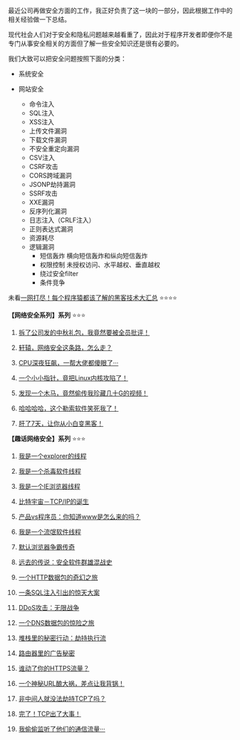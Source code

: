 最近公司再做安全方面的工作，我正好负责了这一块的一部分，因此根据工作中的相关经验做一下总结。

现代社会人们对于安全和隐私问题越来越看重了，因此对于程序开发者即便你不是专门从事安全相关的方面但了解一些安全知识还是很有必要的。

我们大致可以把安全问题按照下面的分类：

- 系统安全

- 网站安全
  - 命令注入
  - SQL注入
  - XSS注入
  - 上传文件漏洞
  - 下载文件漏洞
  - 不安全重定向漏洞
  - CSV注入
  - CSRF攻击
  - CORS跨域漏洞
  - JSONP劫持漏洞
  - SSRF攻击
  - XXE漏洞
  - 反序列化漏洞
  - 日志注入（CRLF注入）
  - 正则表达式漏洞
  - 资源耗尽
  - 逻辑漏洞
    - 短信轰炸 横向短信轰炸和纵向短信轰炸
    - 权限控制 未授权访问、水平越权、垂直越权
    -  绕过安全filter
    - 条件竞争


未看[一网打尽！每个程序猿都该了解的黑客技术大汇总](https://mp.weixin.qq.com/s?__biz=MzIyNjMxOTY0NA==&mid=2247484082&idx=1&sn=af11ee383fad0670adecb658a701f1b7&source=41#wechat_redirect) :star::star::star::star:


**【网络安全系列】系列** :star::star::star:

1. [拆了公司发的中秋礼包，我竟然要被全员批评！](https://mp.weixin.qq.com/s?__biz=MzIyNjMxOTY0NA==&mid=2247487027&idx=1&sn=a71d5cb291b6030fb309b8b31a85af02)

2. [轩辕，网络安全这条路，怎么走？](https://mp.weixin.qq.com/s?__biz=MzIyNjMxOTY0NA==&mid=2247486440&idx=1&sn=bd4949562817dc506294e6a3696dd5db)

3. [CPU深夜狂飙，一帮大佬都傻眼了···](https://mp.weixin.qq.com/s?__biz=MzIyNjMxOTY0NA==&mid=2247488709&idx=1&sn=4ecca4e0dc6a63c3f47f4522d7c2415d)

4. [一个小小指针，竟把Linux内核攻陷了！](https://mp.weixin.qq.com/s?__biz=MzIyNjMxOTY0NA==&mid=2247488996&idx=1&sn=7b806541ba4458bc4f2c83e7f743bdd2)

5. [发现一个木马，竟然偷传我珍藏几十G的视频！](https://mp.weixin.qq.com/s?__biz=MzIyNjMxOTY0NA==&mid=2247489337&idx=1&sn=12b4021ccce926e4853b677842c2855c)

6. [哈哈哈哈，这个勒索软件笑死我了！](https://mp.weixin.qq.com/s?__biz=MzIyNjMxOTY0NA==&mid=2247489779&idx=1&sn=f52ccc74688026aeebecd6a549c9ddac)

7. [肝了7天，让你从小白变黑客！](https://mp.weixin.qq.com/s/0ZGUaiduRA5pB-lOUJrJLQ)

**【趣话网络安全】系列** :star::star::star:

1. [我是一个explorer的线程](https://mp.weixin.qq.com/s?__biz=MzIyNjMxOTY0NA==&mid=2247484107&idx=1&sn=2623a1e7ffdfdc9779946df279d5179f)

2. [我是一个杀毒软件线程](https://mp.weixin.qq.com/s?__biz=MzIyNjMxOTY0NA==&mid=2247484105&idx=1&sn=9748a196ca2e8a0dd53d2809838e6954)

3. [我是一个IE浏览器线程](https://mp.weixin.qq.com/s?__biz=MzIyNjMxOTY0NA==&mid=2247484104&idx=1&sn=d7880c11c9c9de4694f0b0f6ebfe5a96)

4. [比特宇宙－TCP/IP的诞生](https://github.com/Skqing/3kqing.github.com/issues/5)

5. [产品vs程序员：你知道www是怎么来的吗？](https://mp.weixin.qq.com/s?__biz=MzIyNjMxOTY0NA==&mid=2247484102&idx=1&sn=750e535cd401d56f069f6a7c3fe11eb8)

6. [我是一个流氓软件线程](https://mp.weixin.qq.com/s?__biz=MzIyNjMxOTY0NA==&mid=2247484101&idx=1&sn=ed5f0d79e92a813f559e13b18e347420)

7. [默认浏览器争霸传奇](https://mp.weixin.qq.com/s?__biz=MzIyNjMxOTY0NA==&mid=2247484100&idx=1&sn=0b72dbf0d977f8ac7fd1e5cbb45fd59c)

8. [远去的传说：安全软件群雄混战史](https://mp.weixin.qq.com/s?__biz=MzIyNjMxOTY0NA==&mid=2247484099&idx=1&sn=77b719d61881b27556a81efa9471470e)

9. [一个HTTP数据包的奇幻之旅](https://mp.weixin.qq.com/s?__biz=MzIyNjMxOTY0NA==&mid=2247484098&idx=1&sn=1c6a80bd949f875fa361f7b47654e5bd)

10. [一条SQL注入引出的惊天大案](https://mp.weixin.qq.com/s?__biz=MzIyNjMxOTY0NA==&mid=2247484095&idx=1&sn=1101f7e4150ada7777321a1362189660)

11. [DDoS攻击：无限战争](https://mp.weixin.qq.com/s?__biz=MzIyNjMxOTY0NA==&mid=2247484094&idx=1&sn=e476edc73341133f52242109ec6ae5fd)

12. [一个DNS数据包的惊险之旅](https://mp.weixin.qq.com/s?__biz=MzIyNjMxOTY0NA==&mid=2247484093&idx=1&sn=3c902e3fc269bb1339384975b88e3348)

13. [堆栈里的秘密行动：劫持执行流](https://mp.weixin.qq.com/s?__biz=MzIyNjMxOTY0NA==&mid=2247484088&idx=1&sn=7aa4d0b0c3e18eec07889823a3f4815b)

14. [路由器里的广告秘密](https://mp.weixin.qq.com/s?__biz=MzIyNjMxOTY0NA==&mid=2247484090&idx=1&sn=b2077a6c797d3de184923227e2ec0d97)

15. [谁动了你的HTTPS流量？](https://mp.weixin.qq.com/s?__biz=MzIyNjMxOTY0NA==&mid=2247484087&idx=1&sn=2a97d7268a800cba3c3028c1ac7e2e6c)

16. [一个神秘URL酿大祸，差点让我背锅！](https://mp.weixin.qq.com/s?__biz=MzIyNjMxOTY0NA==&mid=2247484217&idx=1&sn=028cc3a01471248eb79edc92250a33d8)

17. [非中间人就没法劫持TCP了吗？](https://mp.weixin.qq.com/s?__biz=MzIyNjMxOTY0NA==&mid=2247485358&idx=1&sn=de1448cdcea7af96296897a050005f03)

18. [完了！TCP出了大事！](https://mp.weixin.qq.com/s?__biz=MzIyNjMxOTY0NA==&mid=2247485390&idx=1&sn=6c7a3bb9931bf36ebdb88093af3e91f2)

19. [我偷偷监听了他们的通信流量···](https://mp.weixin.qq.com/s?__biz=MzIyNjMxOTY0NA==&mid=2247490464&idx=1&sn=4a783ebd87efab729fda8c656600bc41)

[]()

[]()

[]()

[]()

[]()
